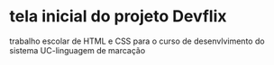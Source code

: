 # tela inicial do projeto Devflix
trabalho escolar de HTML e CSS para o curso de desenvlvimento do sistema UC-linguagem de marcação
